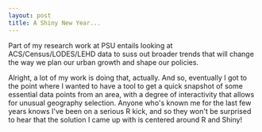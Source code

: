 ```yaml
---
layout: post
title: A Shiny New Year...
---
```


Part of my research work at PSU entails looking at ACS/Census/LODES/LEHD data to suss out broader trends that will change the way we plan our urban growth and shape our policies.

Alright, a lot of my work is doing that, actually. And so, eventually I got to the point where I wanted to have a tool to get a quick snapshot of some essential data points from an area, with a degree of interactivity that allows for unusual geography selection. Anyone who's known me for the last few years knows I've been on a serious R kick, and so they won't be surprised to hear that the solution I came up with is centered around R and Shiny! 
